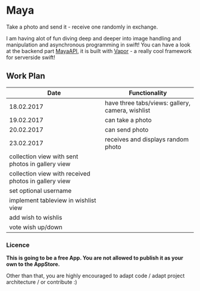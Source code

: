 # Maya

Take a photo and send it - receive one randomly in exchange.

I am having alot of fun diving deep and deeper into image handling and manipulation and asynchronous programming in swift!
You can have a look at the backend part [MayaAPI](https://github.com/MartinLasek/MayaAPI), it is built with [Vapor](https://github.com/vapor/vapor) - a really cool framework for serverside swift!

## Work Plan

Date | Functionality
--- | ---
18.02.2017 | have three tabs/views: gallery, camera, wishlist
19.02.2017 | can take a photo
20.02.2017 | can send photo
23.02.2017 | receives and displays random photo
 | collection view with sent photos in gallery view
 | collection view with received photos in gallery view
 | set optional username
 | implement tableview in wishlist view
 | add wish to wishlis
 | vote wish up/down


### Licence
**This is going to be a free App. You are not allowed to publish it as your own to the AppStore.**

Other than that, you are highly encouraged to adapt code / adapt project architecture / or contribute :)
